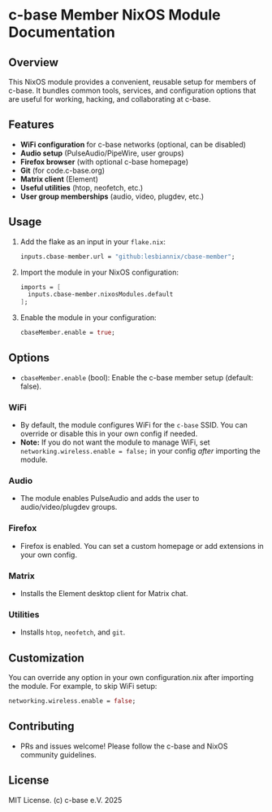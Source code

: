# c-base Member NixOS Module Documentation

## Overview
This NixOS module provides a convenient, reusable setup for members of c-base. It bundles common tools, services, and configuration options that are useful for working, hacking, and collaborating at c-base.

## Features
- **WiFi configuration** for c-base networks (optional, can be disabled)
- **Audio setup** (PulseAudio/PipeWire, user groups)
- **Firefox browser** (with optional c-base homepage)
- **Git** (for code.c-base.org)
- **Matrix client** (Element)
- **Useful utilities** (htop, neofetch, etc.)
- **User group memberships** (audio, video, plugdev, etc.)

## Usage

1. Add the flake as an input in your `flake.nix`:
   ```nix
   inputs.cbase-member.url = "github:lesbiannix/cbase-member";
   ```
2. Import the module in your NixOS configuration:
   ```nix
   imports = [
     inputs.cbase-member.nixosModules.default
   ];
   ```
3. Enable the module in your configuration:
   ```nix
   cbaseMember.enable = true;
   ```

## Options
- `cbaseMember.enable` (bool): Enable the c-base member setup (default: false).

### WiFi
- By default, the module configures WiFi for the `c-base` SSID. You can override or disable this in your own config if needed.
- **Note:** If you do not want the module to manage WiFi, set `networking.wireless.enable = false;` in your config _after_ importing the module.

### Audio
- The module enables PulseAudio and adds the user to audio/video/plugdev groups.

### Firefox
- Firefox is enabled. You can set a custom homepage or add extensions in your own config.

### Matrix
- Installs the Element desktop client for Matrix chat.

### Utilities
- Installs `htop`, `neofetch`, and `git`.

## Customization
You can override any option in your own configuration.nix after importing the module. For example, to skip WiFi setup:
```nix
networking.wireless.enable = false;
```

## Contributing
- PRs and issues welcome! Please follow the c-base and NixOS community guidelines.

## License
MIT License. (c) c-base e.V. 2025

